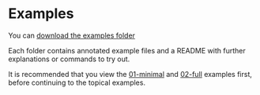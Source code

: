 Examples
==================================================

You can 
[download the examples folder](https://minhaskamal.github.io/DownGit/#/home?url=https://github.com/DannyBen/jobly/tree/master/examples)

Each folder contains annotated example files and a README with further 
explanations or commands to try out.

It is recommended that you view the [01-minimal](01-minimal) and 
[02-full](02-full) examples first, before continuing to the topical examples.
